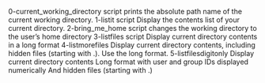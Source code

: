 0-current_working_directory script prints the absolute path name of the current working directory.
1-listit script Display the contents list of your current directory.
2-bring_me_home script changes the working directory to the user’s home directory
3-listfiles script Display current directory contents in a long format
4-listmorefiles Display current directory contents, including hidden files (starting with .). Use the long format.
5-listfilesdigitonly Display current directory contents Long format with user and group IDs displayed numerically And hidden files (starting with .)

